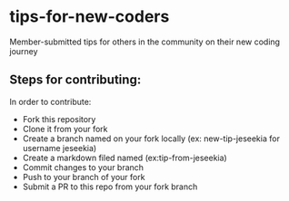 # tips-for-new-coders
Member-submitted tips for others in the community on their new coding journey


## Steps for contributing:

In order to contribute:

- Fork this repository
- Clone it from your fork
- Create a branch named <new-tip-yourgithubaccountname> on your fork locally (ex: new-tip-jeseekia for username jeseekia)
- Create a markdown filed named <tip-from-yourgithubaccountname> (ex:tip-from-jeseekia)
- Commit changes to your branch
- Push to your branch of your fork
- Submit a PR to this repo from your fork branch
